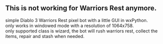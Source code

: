 ## This is not working for Warriors Rest anymore.
simple Diablo 3 Warriors Rest pixel bot with a little GUI in wxPython.  
only works in windowed mode with a resolution of 1064x758.  
only supported class is wizard, the bot will rush warriors rest, collect the items, repair and stash when needed.
